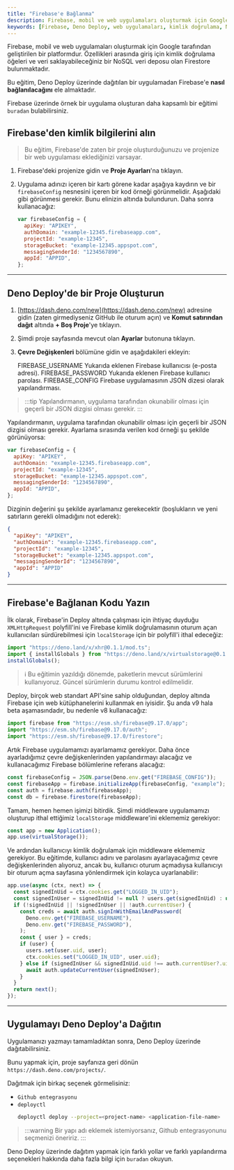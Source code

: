 ```yaml
---
title: "Firebase'e Bağlanma"
description: Firebase, mobil ve web uygulamaları oluşturmak için Google tarafından geliştirilen bir platformdur. Bu eğitim, Deno Deploy üzerinde dağıtılan bir uygulamadan Firebase'e nasıl bağlanılacağını adım adım açıklamaktadır.
keywords: [Firebase, Deno Deploy, web uygulamaları, kimlik doğrulama, NoSQL, Firestore]
---
```


Firebase, mobil ve web uygulamaları oluşturmak için Google tarafından geliştirilen bir platformdur. Özellikleri arasında giriş için kimlik doğrulama öğeleri ve veri saklayabileceğiniz bir NoSQL veri deposu olan Firestore bulunmaktadır.

Bu eğitim, Deno Deploy üzerinde dağıtılan bir uygulamadan Firebase'e **nasıl bağlanılacağını** ele almaktadır.

Firebase üzerinde örnek bir uygulama oluşturan daha kapsamlı bir eğitimi `buradan` bulabilirsiniz.

## Firebase'den kimlik bilgilerini alın

> Bu eğitim, Firebase'de zaten bir proje oluşturduğunuzu ve projenize bir web uygulaması eklediğinizi varsayar.

1. Firebase'deki projenize gidin ve **Proje Ayarları**'na tıklayın.
2. Uygulama adınızı içeren bir kartı görene kadar aşağıya kaydırın ve bir `firebaseConfig` nesnesini içeren bir kod örneği görünmelidir. Aşağıdaki gibi görünmesi gerekir. Bunu elinizin altında bulundurun. Daha sonra kullanacağız:

   ```js
   var firebaseConfig = {
     apiKey: "APIKEY",
     authDomain: "example-12345.firebaseapp.com",
     projectId: "example-12345",
     storageBucket: "example-12345.appspot.com",
     messagingSenderId: "1234567890",
     appId: "APPID",
   };
   ```

---

## Deno Deploy'de bir Proje Oluşturun

1. [https://dash.deno.com/new](https://dash.deno.com/new) adresine gidin (zaten girmediyseniz GitHub ile oturum açın) ve **Komut satırından dağıt** altında **+ Boş Proje**'ye tıklayın.
2. Şimdi proje sayfasında mevcut olan **Ayarlar** butonuna tıklayın.
3. **Çevre Değişkenleri** bölümüne gidin ve aşağıdakileri ekleyin:

   
    FIREBASE_USERNAME
    Yukarıda eklenen Firebase kullanıcısı (e-posta adresi).
    FIREBASE_PASSWORD
    Yukarıda eklenen Firebase kullanıcı parolası.
    FIREBASE_CONFIG
    Firebase uygulamasının JSON dizesi olarak yapılandırması.
   

> :::tip
> Yapılandırmanın, uygulama tarafından okunabilir olması için geçerli bir JSON dizgisi olması gerekir.
> :::

Yapılandırmanın, uygulama tarafından okunabilir olması için geçerli bir JSON dizgisi olması gerekir. Ayarlama sırasında verilen kod örneği şu şekilde görünüyorsa:

   ```js
   var firebaseConfig = {
     apiKey: "APIKEY",
     authDomain: "example-12345.firebaseapp.com",
     projectId: "example-12345",
     storageBucket: "example-12345.appspot.com",
     messagingSenderId: "1234567890",
     appId: "APPID",
   };
   ```

Dizginin değerini şu şekilde ayarlamanız gerekecektir (boşlukların ve yeni satırların gerekli olmadığını not ederek):

   ```json
   {
     "apiKey": "APIKEY",
     "authDomain": "example-12345.firebaseapp.com",
     "projectId": "example-12345",
     "storageBucket": "example-12345.appspot.com",
     "messagingSenderId": "1234567890",
     "appId": "APPID"
   }
   ```

---

## Firebase'e Bağlanan Kodu Yazın

İlk olarak, Firebase'in Deploy altında çalışması için ihtiyaç duyduğu `XMLHttpRequest` polyfill'ini ve Firebase kimlik doğrulamasının oturum açan kullanıcıları sürdürebilmesi için `localStorage` için bir polyfill'i ithal edeceğiz:

```js
import "https://deno.land/x/xhr@0.1.1/mod.ts";
import { installGlobals } from "https://deno.land/x/virtualstorage@0.1.0/mod.ts";
installGlobals();
```

> ℹ️ Bu eğitimin yazıldığı dönemde, paketlerin mevcut sürümlerini kullanıyoruz. Güncel sürümlerin durumu kontrol edilmelidir.

Deploy, birçok web standart API'sine sahip olduğundan, deploy altında Firebase için web kütüphanelerini kullanmak en iyisidir. Şu anda v9 hala beta aşamasındadır, bu nedenle v8 kullanacağız:

```js
import firebase from "https://esm.sh/firebase@9.17.0/app";
import "https://esm.sh/firebase@9.17.0/auth";
import "https://esm.sh/firebase@9.17.0/firestore";
```

Artık Firebase uygulamamızı ayarlamamız gerekiyor. Daha önce ayarladığımız çevre değişkenlerinden yapılandırmayı alacağız ve kullanacağımız Firebase bölümlerine referans alacağız:

```js
const firebaseConfig = JSON.parse(Deno.env.get("FIREBASE_CONFIG"));
const firebaseApp = firebase.initializeApp(firebaseConfig, "example");
const auth = firebase.auth(firebaseApp);
const db = firebase.firestore(firebaseApp);
```

Tamam, hemen hemen işimizi bitirdik. Şimdi middleware uygulamamızı oluşturup ithal ettiğimiz `localStorage` middleware'ini eklememiz gerekiyor:

```js
const app = new Application();
app.use(virtualStorage());
```

Ve ardından kullanıcıyı kimlik doğrulamak için middleware eklememiz gerekiyor. Bu eğitimde, kullanıcı adını ve parolasını ayarlayacağımız çevre değişkenlerinden alıyoruz, ancak bu, kullanıcı oturum açmadıysa kullanıcıyı bir oturum açma sayfasına yönlendirmek için kolayca uyarlanabilir:

```js
app.use(async (ctx, next) => {
  const signedInUid = ctx.cookies.get("LOGGED_IN_UID");
  const signedInUser = signedInUid != null ? users.get(signedInUid) : undefined;
  if (!signedInUid || !signedInUser || !auth.currentUser) {
    const creds = await auth.signInWithEmailAndPassword(
      Deno.env.get("FIREBASE_USERNAME"),
      Deno.env.get("FIREBASE_PASSWORD"),
    );
    const { user } = creds;
    if (user) {
      users.set(user.uid, user);
      ctx.cookies.set("LOGGED_IN_UID", user.uid);
    } else if (signedInUser && signedInUid.uid !== auth.currentUser?.uid) {
      await auth.updateCurrentUser(signedInUser);
    }
  }
  return next();
});
```

---

## Uygulamayı Deno Deploy'a Dağıtın

Uygulamanızı yazmayı tamamladıktan sonra, Deno Deploy üzerinde dağıtabilirsiniz.

Bunu yapmak için, proje sayfanıza geri dönün `https://dash.deno.com/projects/`.

Dağıtmak için birkaç seçenek görmelisiniz:

- `Github entegrasyonu`
- `deployctl`
  ```sh
  deployctl deploy --project=<project-name> <application-file-name>
  ```

> :::warning
> Bir yapı adı eklemek istemiyorsanız, Github entegrasyonunu seçmenizi öneririz.
> :::

Deno Deploy üzerinde dağıtım yapmak için farklı yollar ve farklı yapılandırma seçenekleri hakkında daha fazla bilgi için `buradan` okuyun.